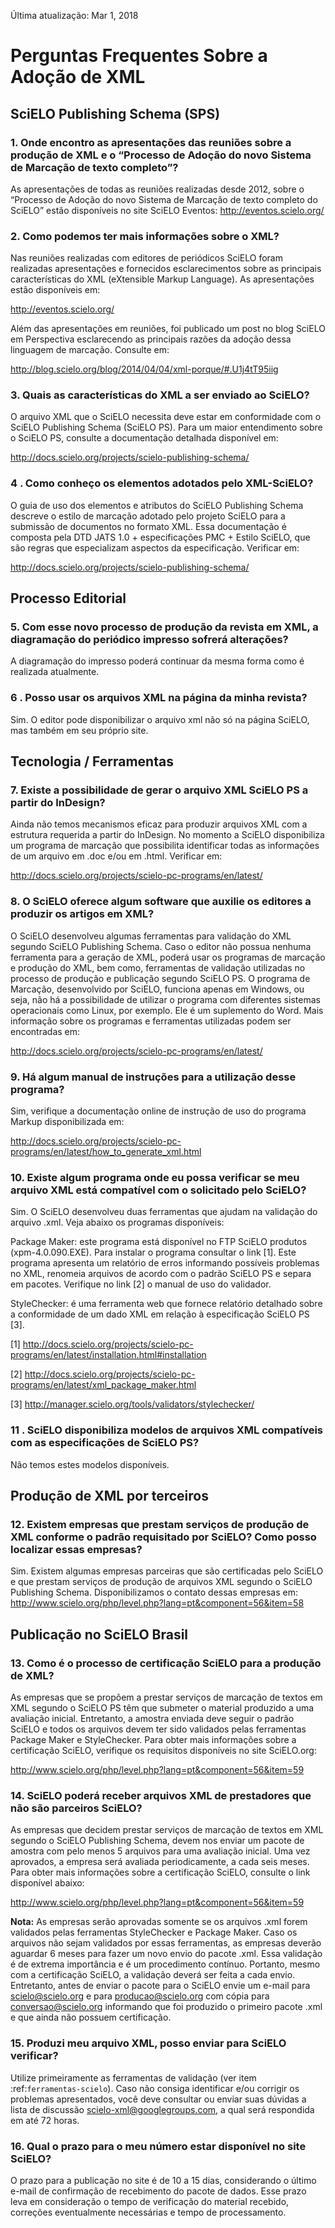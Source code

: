 
Última atualização: Mar 1, 2018


# Perguntas Frequentes Sobre a Adoção de XML


## SciELO Publishing Schema (SPS)


### 1. Onde encontro as apresentações das reuniões sobre a produção de XML e  o “Processo de Adoção do novo Sistema de Marcação de texto completo”?


As apresentações de todas as reuniões realizadas desde 2012, sobre o “Processo de Adoção do novo Sistema de Marcação de texto completo do SciELO” estão disponíveis no site SciELO Eventos:
 <http://eventos.scielo.org/>


### 2. Como podemos ter mais informações sobre o XML?

Nas reuniões realizadas com editores de periódicos SciELO foram realizadas apresentações e fornecidos esclarecimentos sobre as principais características  do  XML (eXtensible Markup Language). As apresentações estão disponíveis em: 

<http://eventos.scielo.org/>

Além das apresentações em reuniões, foi publicado um post  no blog SciELO em Perspectiva esclarecendo as principais razões da adoção dessa linguagem de marcação. Consulte em:

<http://blog.scielo.org/blog/2014/04/04/xml-porque/#.U1j4tT95iig>
 

### 3. Quais as características do XML a ser enviado ao  SciELO?

O arquivo XML que o SciELO necessita deve estar em conformidade com o SciELO Publishing Schema (SciELO PS).
Para um maior entendimento sobre o SciELO PS, consulte  a documentação detalhada disponível em:

<http://docs.scielo.org/projects/scielo-publishing-schema/>



### 4 . Como conheço os elementos adotados pelo XML-SciELO?

O guia de uso dos elementos e atributos do SciELO Publishing Schema descreve o estilo de marcação adotado pelo projeto SciELO para a submissão de documentos no formato XML. Essa documentação é composta pela DTD JATS 1.0 + especificações PMC + Estilo SciELO, que são regras que especializam aspectos da especificação. Verificar em:

<http://docs.scielo.org/projects/scielo-publishing-schema/>



## Processo Editorial

### 5. Com esse novo processo de produção da revista em XML, a diagramação do periódico impresso sofrerá alterações?

A diagramação do impresso poderá continuar da mesma forma como é realizada atualmente.


### 6 . Posso usar os arquivos XML na página da minha revista?

Sim. O editor pode disponibilizar o arquivo xml não só na página SciELO, mas também em seu próprio site.


## Tecnologia / Ferramentas


### 7. Existe a possibilidade de gerar o arquivo XML SciELO PS a partir do InDesign?

Ainda não temos mecanismos eficaz para produzir arquivos XML com a estrutura requerida a partir do InDesign. No momento a SciELO disponibiliza um programa de marcação que possibilita identificar todas as informações de um arquivo em .doc e/ou em .html. Verificar em: 

<http://docs.scielo.org/projects/scielo-pc-programs/en/latest/>


### 8. O SciELO oferece algum software que auxilie os editores a produzir os artigos em XML?

O SciELO desenvolveu algumas ferramentas para validação do XML segundo SciELO Publishing Schema. Caso o editor não possua nenhuma ferramenta para a geração de XML, poderá usar os programas de marcação e produção do XML, bem como, ferramentas de validação utilizadas no processo de produção e publicação segundo SciELO PS. 
O programa de Marcação, desenvolvido por SciELO, funciona apenas em Windows, ou seja, não há a possibilidade de utilizar o programa com diferentes sistemas operacionais como Linux, por exemplo. 
Ele é um suplemento do Word. Mais informação sobre os programas e ferramentas utilizadas podem ser encontradas em:

<http://docs.scielo.org/projects/scielo-pc-programs/en/latest/>


### 9. Há algum manual de instruções para a utilização desse programa?

Sim, verifique a documentação online de instrução de uso do programa Markup disponibilizada em:

<http://docs.scielo.org/projects/scielo-pc-programs/en/latest/how_to_generate_xml.html>


### 10. Existe algum programa onde eu possa verificar se meu arquivo XML está compatível com o solicitado pelo SciELO?

Sim. O SciELO desenvolveu duas ferramentas que ajudam na validação do arquivo .xml. Veja abaixo os programas disponíveis:

Package Maker: este programa está disponível no FTP SciELO produtos (xpm-4.0.090.EXE). Para instalar o programa consultar o link [1]. Este programa apresenta um relatório de erros informando possíveis problemas no XML, renomeia arquivos de acordo com o padrão SciELO PS e separa em pacotes.
Verifique no link [2] o manual de uso do validador.

StyleChecker: é uma ferramenta web que fornece relatório detalhado sobre a conformidade de um dado XML em relação à especificação SciELO PS [3].


[1] <http://docs.scielo.org/projects/scielo-pc-programs/en/latest/installation.html#installation>

[2] <http://docs.scielo.org/projects/scielo-pc-programs/en/latest/xml_package_maker.html>

[3] <http://manager.scielo.org/tools/validators/stylechecker/>


### 11 . SciELO disponibiliza modelos de arquivos XML compatíveis com as especificações de SciELO PS?

Não temos estes modelos disponíveis.


## Produção de XML por terceiros


### 12. Existem empresas que prestam serviços de produção de XML conforme o padrão requisitado por SciELO? Como posso localizar essas empresas?

Sim. Existem algumas empresas parceiras que são certificadas pelo SciELO e que prestam serviços de produção de arquivos XML segundo o SciELO Publishing Schema. Disponibilizamos o contato dessas empresas em:
<http://www.scielo.org/php/level.php?lang=pt&component=56&item=58>


## Publicação no SciELO Brasil

### 13. Como é o processo de  certificação SciELO para a produção de XML?

As empresas que se propõem a prestar serviços de marcação de textos em XML segundo o SciELO PS têm que submeter o material produzido a uma avaliação inicial. Entretanto, a amostra enviada deve seguir o padrão SciELO e todos os arquivos devem ter sido validados pelas ferramentas Package Maker e StyleChecker.
Para obter mais informações sobre a certificação SciELO, verifique os requisitos disponíveis no site SciELO.org:

<http://www.scielo.org/php/level.php?lang=pt&component=56&item=59>


### 14. SciELO poderá receber arquivos XML de prestadores que não são parceiros SciELO?

As empresas que decidem prestar serviços de marcação de textos em XML segundo o SciELO Publishing Schema, devem nos enviar um pacote de amostra com pelo menos 5 arquivos para uma avaliação inicial. Uma vez aprovados, a empresa será avaliada periodicamente, a cada seis meses. Para obter mais informações sobre a certificação SciELO, consulte o link disponível abaixo:

<http://www.scielo.org/php/level.php?lang=pt&component=56&item=59>

**Nota:** As empresas serão aprovadas somente se os arquivos .xml forem validados pelas ferramentas StyleChecker e Package Maker. Caso os arquivos não sejam validados por essas ferramentas, as empresas
          deverão aguardar 6 meses para fazer um novo envio do pacote .xml.
          Essa validação é de extrema importância e é um procedimento contínuo. Portanto, mesmo com a certificação SciELO, a validação deverá ser feita a cada envio.
          Entretanto, antes de enviar o pacote para o SciELO envie um e-mail para scielo@scielo.org e para producao@scielo.org com cópia para conversao@scielo.org informando que foi produzido o primeiro pacote .xml e que ainda não possuem certificação.


### 15. Produzi meu arquivo XML, posso enviar para SciELO verificar?

Utilize primeiramente as ferramentas de validação (ver item :ref:`ferramentas-scielo`).
Caso não consiga identificar e/ou corrigir os problemas apresentados, você deve consultar ou enviar suas dúvidas a lista de discussão scielo-xml@googlegroups.com, a qual será respondida em até 72 horas.


### 16. Qual o prazo para o meu número estar disponível no site SciELO?

O prazo para a publicação no site é de 10 a 15 dias, considerando o último e-mail de confirmação de recebimento do pacote de dados. Esse prazo leva em consideração o tempo de verificação do material recebido, correções eventualmente necessárias e tempo de processamento.
